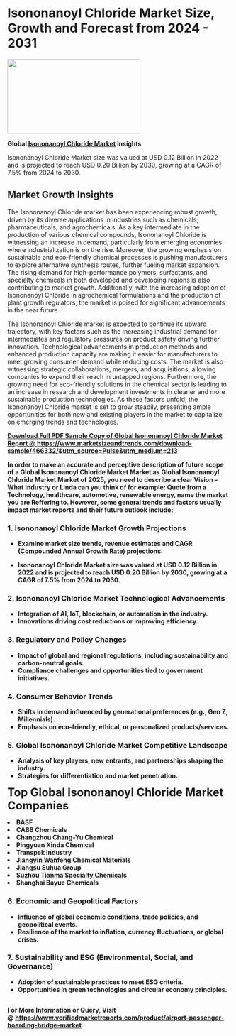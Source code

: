 <H1>Isononanoyl Chloride Market Size, Growth and Forecast from 2024 - 2031</H1><img class="aligncenter size-medium wp-image-584254" src="https://thirdeyenews.in/wp-content/uploads/2024/09/Global-Market-Research-300x168.jpeg" alt="" width="300" height="168" /><p><strong>Global&nbsp;<a href="https://www.marketsizeandtrends.com/download-sample/466332/&amp;utm_source=Pulse&amp;utm_medium=213">Isononanoyl Chloride Market</a> Insights</strong></p><p>Isononanoyl Chloride Market size was valued at USD 0.12 Billion in 2022 and is projected to reach USD 0.20 Billion by 2030, growing at a CAGR of 7.5% from 2024 to 2030.</p><p><h2>Market Growth Insights</h2> <p>The Isononanoyl Chloride market has been experiencing robust growth, driven by its diverse applications in industries such as chemicals, pharmaceuticals, and agrochemicals. As a key intermediate in the production of various chemical compounds, Isononanoyl Chloride is witnessing an increase in demand, particularly from emerging economies where industrialization is on the rise. Moreover, the growing emphasis on sustainable and eco-friendly chemical processes is pushing manufacturers to explore alternative synthesis routes, further fueling market expansion. The rising demand for high-performance polymers, surfactants, and specialty chemicals in both developed and developing regions is also contributing to market growth. Additionally, with the increasing adoption of Isononanoyl Chloride in agrochemical formulations and the production of plant growth regulators, the market is poised for significant advancements in the near future.</p> <p><strong><a href="#"></a></strong></p> <p>The Isononanoyl Chloride market is expected to continue its upward trajectory, with key factors such as the increasing industrial demand for intermediates and regulatory pressures on product safety driving further innovation. Technological advancements in production methods and enhanced production capacity are making it easier for manufacturers to meet growing consumer demand while reducing costs. The market is also witnessing strategic collaborations, mergers, and acquisitions, allowing companies to expand their reach in untapped regions. Furthermore, the growing need for eco-friendly solutions in the chemical sector is leading to an increase in research and development investments in cleaner and more sustainable production technologies. As these factors unfold, the Isononanoyl Chloride market is set to grow steadily, presenting ample opportunities for both new and existing players in the market to capitalize on emerging trends and technologies.</p> <p><strong><a href="#"></p><p><span class=""><strong>Download Full PDF Sample Copy of Global Isononanoyl Chloride Market Report</strong> @ <a href="https://www.marketsizeandtrends.com/download-sample/466332/&amp;utm_source=Pulse&amp;utm_medium=213" target="_blank">https://www.marketsizeandtrends.com/download-sample/466332/&amp;utm_source=Pulse&amp;utm_medium=213</a></span></p><p>In order to make an accurate and perceptive description of future scope of a Global&nbsp;Isononanoyl Chloride Market Market as Global&nbsp;Isononanoyl Chloride Market Market of 2025, you need to describe a clear Vision &ndash; What Industry or Linda can you think of for example: Quote from a Technology, healthcare, automotive, renewable energy, name the market you are Reffering to. However, some general trends and factors usually impact market reports and their future outlook include:</p><h3>1.&nbsp;<strong>Isononanoyl Chloride Market Growth Projections</strong></h3><ul><li>Examine market size trends, revenue estimates and CAGR (Compounded Annual Growth Rate) projections.</li><li><p>Isononanoyl Chloride Market size was valued at USD 0.12 Billion in 2022 and is projected to reach USD 0.20 Billion by 2030, growing at a CAGR of 7.5% from 2024 to 2030.</p></li></ul><h3>2.&nbsp;<strong>Isononanoyl Chloride Market Technological Advancements</strong></h3><ul><li>Integration of AI, IoT, blockchain, or automation in the industry.</li><li>Innovations driving cost reductions or improving efficiency.</li></ul><h3>3.&nbsp;<strong>Regulatory and Policy Changes</strong></h3><ul><li>Impact of global and regional regulations, including sustainability and carbon-neutral goals.</li><li>Compliance challenges and opportunities tied to government initiatives.</li></ul><h3>4.&nbsp;<strong>Consumer Behavior Trends</strong></h3><ul><li>Shifts in demand influenced by generational preferences (e.g., Gen Z, Millennials).</li><li>Emphasis on eco-friendly, ethical, or personalized products/services.</li></ul><h3>5.&nbsp;<strong>Global Isononanoyl Chloride Market Competitive Landscape</strong></h3><ul><li>Analysis of key players, new entrants, and partnerships shaping the industry.</li><li>Strategies for differentiation and market penetration.</li></ul><p data-pm-slice="1 1 []"><span style="color: inherit; font-family: inherit; font-size: 25px;">Top Global Isononanoyl Chloride Market Companies</span></p><div class="" data-test-id=""><p><li>BASF</li><li> CABB Chemicals</li><li> Changzhou Chang-Yu Chemical</li><li> Pingyuan Xinda Chemical</li><li> Transpek Industry</li><li> Jiangyin Wanfeng Chemical Materials</li><li> Jiangsu Suhua Group</li><li> Suzhou Tianma Specialty Chemicals</li><li> Shanghai Bayue Chemicals</li></p></div><h3>6.&nbsp;<strong>Economic and Geopolitical Factors</strong></h3><ul><li>Influence of global economic conditions, trade policies, and geopolitical events.</li><li>Resilience of the market to inflation, currency fluctuations, or global crises.</li></ul><h3>7.&nbsp;<strong>Sustainability and ESG (Environmental, Social, and Governance)</strong></h3><ul><li>Adoption of sustainable practices to meet ESG criteria.</li><li>Opportunities in green technologies and circular economy principles.</li></ul><h2><strong style="font-size: 14px;">For More Information or Query, Visit @&nbsp;</strong><a style="background-color: #ffffff; font-size: 14px;" href="https://www.marketsizeandtrends.com/report/isononanoyl-chloride-market/" target="_blank">https://www.verifiedmarketreports.com/product/airport-passenger-boarding-bridge-market</a></h2>
